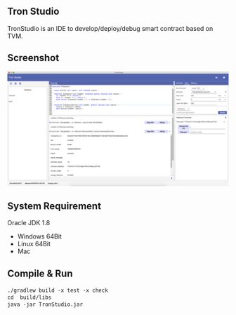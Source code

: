 ## Tron Studio
TronStudio is an IDE to develop/deploy/debug smart contract based on TVM.


## Screenshot
![](image/screenshot.png)

## System Requirement
Oracle JDK 1.8

- Windows 64Bit
- Linux 64Bit
- Mac


## Compile & Run
```
./gradlew build -x test -x check
cd  build/libs
java -jar TronStudio.jar
```
